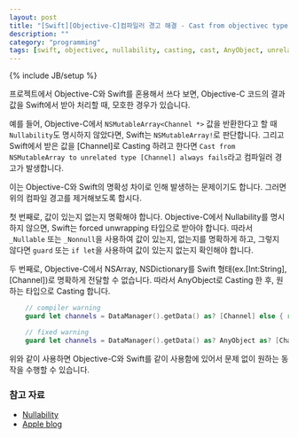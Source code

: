 ```yaml
---
layout: post
title: "[Swift][Objective-C]컴파일러 경고 해결 - Cast from objectivec type to unrelated type swift type always fails"
description: ""
category: "programming"
tags: [swift, objectivec, nullability, casting, cast, AnyObject, unrelated type, guard]
---
```

{% include JB/setup %}

프로젝트에서 Objective-C와 Swift를 혼용해서 쓰다 보면, Objective-C 코드의 결과 값을 Swift에서 받아 처리할 때, 모호한 경우가 있습니다.

예를 들어, Objective-C에서 `NSMutableArray<Channel *>` 값을 반환한다고 할 때 `Nullability`도 명시하지 않았다면, Swift는 `NSMutableArray!`로 판단합니다. 그리고 Swift에서 받은 값을 [Channel]로 Casting 하려고 한다면 `Cast from NSMutableArray to unrelated type [Channel] always fails`라고 컴파일러 경고가 발생합니다.

이는 Objective-C와 Swift의 명확성 차이로 인해 발생하는 문제이기도 합니다. 그러면 위의 컴파일 경고를 제거해보도록 합시다.

첫 번째로, 값이 있는지 없는지 명확해야 합니다. Objective-C에서 Nullability를 명시하지 않으면, Swift는 forced unwrapping 타입으로 받아야 합니다. 따라서 `_Nullable` 또는 `_Nonnull`을 사용하여 값이 있는지, 없는지를 명확하게 하고, 그렇지 않다면 `guard` 또는 `if let`을 사용하여 값이 있는지 없는지 확인해야 합니다.

두 번째로, Objective-C에서 NSArray, NSDictionary를 Swift 형태(ex.[Int:String], [Channel])로 명확하게 전달할 수 없습니다. 따라서 AnyObject로 Casting 한 후, 원하는 타입으로 Casting 합니다.

```swift
	// compiler warning
	guard let channels = DataManager().getData() as? [Channel] else { return }

	// fixed warning
	guard let channels = DataManager().getData() as? AnyObject as? [Channel] else { return }
```

위와 같이 사용하면 Objective-C와 Swift를 같이 사용함에 있어서 문제 없이 원하는 동작을 수행할 수 있습니다.

### 참고 자료

* [Nullability](http://minsone.github.io/mac/ios/nullability-in-objc)
* [Apple blog](https://developer.apple.com/swift/blog/?id=25)
